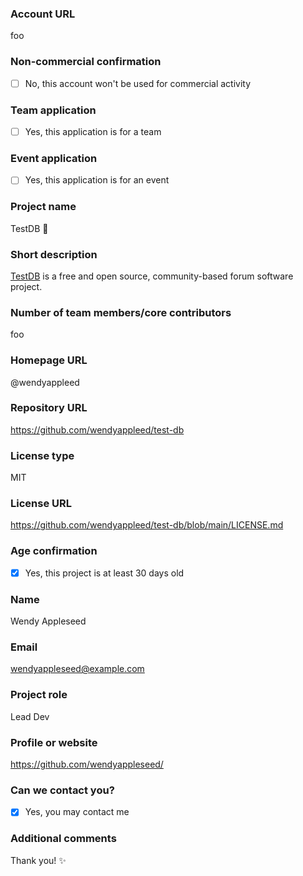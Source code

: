 ### Account URL

foo

### Non-commercial confirmation

- [ ] No, this account won't be used for commercial activity

### Team application

- [ ] Yes, this application is for a team

### Event application

- [ ] Yes, this application is for an event

### Project name

TestDB 🎁

### Short description

[TestDB](https://testdb.com) is a free and open source, community-based forum software project.

### Number of team members/core contributors

foo

### Homepage URL

@wendyappleed

### Repository URL

https://github.com/wendyappleed/test-db

### License type

MIT

### License URL

https://github.com/wendyappleed/test-db/blob/main/LICENSE.md

### Age confirmation

- [X] Yes, this project is at least 30 days old

### Name

Wendy Appleseed

### Email

wendyappleseed@example.com

### Project role

Lead Dev

### Profile or website

https://github.com/wendyappleseed/

### Can we contact you?

- [X] Yes, you may contact me

### Additional comments

Thank you! ✨

